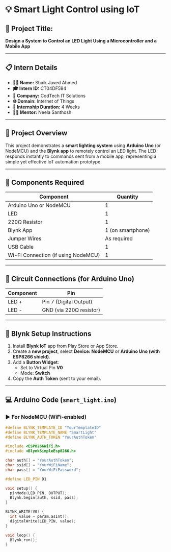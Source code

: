 # 💡 Smart Light Control using IoT

## 🚀 Project Title:
**Design a System to Control an LED Light Using a Microcontroller and a Mobile App**

---

## 📋 Intern Details

- **👨‍💼 Name:** Shaik Javed Ahmed  
- **🎓 Intern ID:** CT04DF594  
- **🏢 Company:** CodTech IT Solutions  
- **🌐 Domain:** Internet of Things  
- **📅 Internship Duration:** 4 Weeks  
- **🧑‍🏫 Mentor:** Neela Santhosh  

---

## 📌 Project Overview

This project demonstrates a **smart lighting system** using **Arduino Uno** (or NodeMCU) and the **Blynk app** to remotely control an LED light. The LED responds instantly to commands sent from a mobile app, representing a simple yet effective IoT automation prototype.

---

## 🔧 Components Required

| Component         | Quantity |
|------------------|----------|
| Arduino Uno or NodeMCU | 1        |
| LED              | 1        |
| 220Ω Resistor    | 1        |
| Blynk App        | 1 (on smartphone) |
| Jumper Wires     | As required |
| USB Cable        | 1        |
| Wi-Fi Connection (if using NodeMCU) | 1 |

---

## 🧩 Circuit Connections (for Arduino Uno)

| Component | Pin         |
|----------|-------------|
| LED +    | Pin 7 (Digital Output) |
| LED -    | GND (via 220Ω resistor) |

---

## 📱 Blynk Setup Instructions

1. Install **Blynk IoT** app from Play Store or App Store.
2. Create a **new project**, select **Device: NodeMCU** or **Arduino Uno (with ESP8266 shield)**.
3. Add a **Button Widget**:
   - Set to Virtual Pin **V0**
   - Mode: **Switch**
4. Copy the **Auth Token** (sent to your email).

---

## 💻 Arduino Code (`smart_light.ino`)

### ▶ For NodeMCU (WiFi-enabled)

```cpp
#define BLYNK_TEMPLATE_ID "YourTemplateID"
#define BLYNK_TEMPLATE_NAME "SmartLight"
#define BLYNK_AUTH_TOKEN "YourAuthToken"

#include <ESP8266WiFi.h>
#include <BlynkSimpleEsp8266.h>

char auth[] = "YourAuthToken";
char ssid[] = "YourWiFiName";
char pass[] = "YourWiFiPassword";

#define LED_PIN D1

void setup() {
  pinMode(LED_PIN, OUTPUT);
  Blynk.begin(auth, ssid, pass);
}

BLYNK_WRITE(V0) {
  int value = param.asInt();
  digitalWrite(LED_PIN, value);
}

void loop() {
  Blynk.run();
}


